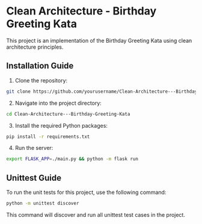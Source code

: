 # Clean Architecture - Birthday Greeting Kata

This project is an implementation of the Birthday Greeting Kata using clean architecture principles.

## Installation Guide

1. Clone the repository:

```bash
git clone https://github.com/yourusername/Clean-Architecture---Birthday-Greeting-Kata.git
```

2. Navigate into the project directory:

```bash
cd Clean-Architecture---Birthday-Greeting-Kata
```

3. Install the required Python packages:

```bash
pip install -r requirements.txt
```

4. Run the server:
```bash
export FLASK_APP=./main.py && python -m flask run
```

## Unittest Guide

To run the unit tests for this project, use the following command:

```bash
python -m unittest discover
```

This command will discover and run all unittest test cases in the project.
